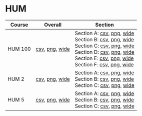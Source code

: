 # HUM

| Course | Overall | Section |
| ------ | ------- | ------- |
| HUM 100 | [csv](https://github.com/UCSD-Historical-Enrollment-Data/2025Spring/blob/main/overall/HUM%20100.csv), [png](https://raw.githubusercontent.com/UCSD-Historical-Enrollment-Data/2025Spring/main/plot_overall/HUM%20100.png), [wide](https://raw.githubusercontent.com/UCSD-Historical-Enrollment-Data/2025Spring/main/plot_overall_wide/HUM%20100.png) | Section A: [csv](https://github.com/UCSD-Historical-Enrollment-Data/2025Spring/blob/main/section/HUM%20100_A.csv), [png](https://raw.githubusercontent.com/UCSD-Historical-Enrollment-Data/2025Spring/main/plot_section/HUM%20100_A.png), [wide](https://raw.githubusercontent.com/UCSD-Historical-Enrollment-Data/2025Spring/main/plot_section_wide/HUM%20100_A.png)<br>Section B: [csv](https://github.com/UCSD-Historical-Enrollment-Data/2025Spring/blob/main/section/HUM%20100_B.csv), [png](https://raw.githubusercontent.com/UCSD-Historical-Enrollment-Data/2025Spring/main/plot_section/HUM%20100_B.png), [wide](https://raw.githubusercontent.com/UCSD-Historical-Enrollment-Data/2025Spring/main/plot_section_wide/HUM%20100_B.png)<br>Section C: [csv](https://github.com/UCSD-Historical-Enrollment-Data/2025Spring/blob/main/section/HUM%20100_C.csv), [png](https://raw.githubusercontent.com/UCSD-Historical-Enrollment-Data/2025Spring/main/plot_section/HUM%20100_C.png), [wide](https://raw.githubusercontent.com/UCSD-Historical-Enrollment-Data/2025Spring/main/plot_section_wide/HUM%20100_C.png)<br>Section D: [csv](https://github.com/UCSD-Historical-Enrollment-Data/2025Spring/blob/main/section/HUM%20100_D.csv), [png](https://raw.githubusercontent.com/UCSD-Historical-Enrollment-Data/2025Spring/main/plot_section/HUM%20100_D.png), [wide](https://raw.githubusercontent.com/UCSD-Historical-Enrollment-Data/2025Spring/main/plot_section_wide/HUM%20100_D.png)<br>Section E: [csv](https://github.com/UCSD-Historical-Enrollment-Data/2025Spring/blob/main/section/HUM%20100_E.csv), [png](https://raw.githubusercontent.com/UCSD-Historical-Enrollment-Data/2025Spring/main/plot_section/HUM%20100_E.png), [wide](https://raw.githubusercontent.com/UCSD-Historical-Enrollment-Data/2025Spring/main/plot_section_wide/HUM%20100_E.png)<br>Section F: [csv](https://github.com/UCSD-Historical-Enrollment-Data/2025Spring/blob/main/section/HUM%20100_F.csv), [png](https://raw.githubusercontent.com/UCSD-Historical-Enrollment-Data/2025Spring/main/plot_section/HUM%20100_F.png), [wide](https://raw.githubusercontent.com/UCSD-Historical-Enrollment-Data/2025Spring/main/plot_section_wide/HUM%20100_F.png) |
| HUM 2 | [csv](https://github.com/UCSD-Historical-Enrollment-Data/2025Spring/blob/main/overall/HUM%202.csv), [png](https://raw.githubusercontent.com/UCSD-Historical-Enrollment-Data/2025Spring/main/plot_overall/HUM%202.png), [wide](https://raw.githubusercontent.com/UCSD-Historical-Enrollment-Data/2025Spring/main/plot_overall_wide/HUM%202.png) | Section A: [csv](https://github.com/UCSD-Historical-Enrollment-Data/2025Spring/blob/main/section/HUM%202_A.csv), [png](https://raw.githubusercontent.com/UCSD-Historical-Enrollment-Data/2025Spring/main/plot_section/HUM%202_A.png), [wide](https://raw.githubusercontent.com/UCSD-Historical-Enrollment-Data/2025Spring/main/plot_section_wide/HUM%202_A.png)<br>Section B: [csv](https://github.com/UCSD-Historical-Enrollment-Data/2025Spring/blob/main/section/HUM%202_B.csv), [png](https://raw.githubusercontent.com/UCSD-Historical-Enrollment-Data/2025Spring/main/plot_section/HUM%202_B.png), [wide](https://raw.githubusercontent.com/UCSD-Historical-Enrollment-Data/2025Spring/main/plot_section_wide/HUM%202_B.png)<br>Section C: [csv](https://github.com/UCSD-Historical-Enrollment-Data/2025Spring/blob/main/section/HUM%202_C.csv), [png](https://raw.githubusercontent.com/UCSD-Historical-Enrollment-Data/2025Spring/main/plot_section/HUM%202_C.png), [wide](https://raw.githubusercontent.com/UCSD-Historical-Enrollment-Data/2025Spring/main/plot_section_wide/HUM%202_C.png) |
| HUM 5 | [csv](https://github.com/UCSD-Historical-Enrollment-Data/2025Spring/blob/main/overall/HUM%205.csv), [png](https://raw.githubusercontent.com/UCSD-Historical-Enrollment-Data/2025Spring/main/plot_overall/HUM%205.png), [wide](https://raw.githubusercontent.com/UCSD-Historical-Enrollment-Data/2025Spring/main/plot_overall_wide/HUM%205.png) | Section A: [csv](https://github.com/UCSD-Historical-Enrollment-Data/2025Spring/blob/main/section/HUM%205_A.csv), [png](https://raw.githubusercontent.com/UCSD-Historical-Enrollment-Data/2025Spring/main/plot_section/HUM%205_A.png), [wide](https://raw.githubusercontent.com/UCSD-Historical-Enrollment-Data/2025Spring/main/plot_section_wide/HUM%205_A.png)<br>Section B: [csv](https://github.com/UCSD-Historical-Enrollment-Data/2025Spring/blob/main/section/HUM%205_B.csv), [png](https://raw.githubusercontent.com/UCSD-Historical-Enrollment-Data/2025Spring/main/plot_section/HUM%205_B.png), [wide](https://raw.githubusercontent.com/UCSD-Historical-Enrollment-Data/2025Spring/main/plot_section_wide/HUM%205_B.png)<br>Section C: [csv](https://github.com/UCSD-Historical-Enrollment-Data/2025Spring/blob/main/section/HUM%205_C.csv), [png](https://raw.githubusercontent.com/UCSD-Historical-Enrollment-Data/2025Spring/main/plot_section/HUM%205_C.png), [wide](https://raw.githubusercontent.com/UCSD-Historical-Enrollment-Data/2025Spring/main/plot_section_wide/HUM%205_C.png) |

